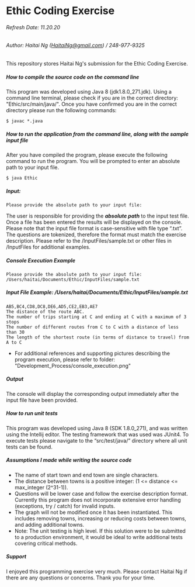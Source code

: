 # Ethic Coding Exercise
###### Refresh Date: 11.20.20
###### Author: Haitai Ng (HaitaiNg@gmail.com) / 248-977-9325
This repository stores Haitai Ng's submission for the Ethic Coding Exercise.

##### How to compile the source code on the command line
This program was developed using Java 8 (jdk1.8.0_271.jdk). Using a command line terminal, please check if you are in the correct directory: "Ethic/src/main/java/". Once you have confirmed you are in the correct directory please run the following commands:
```
$ javac *.java
```
##### How to run the application from the command line, along with the sample input file
After you have compiled the program, please execute the following command to run the program. You will be prompted to enter an absolute path to your input file.

```
$ java Ethic
```

##### Input:
```
Please provide the absolute path to your input file:
```

The user is responsible for providing the ***absolute path*** to the input test file. Once a file has been entered the results will be displayed on the console. 
Please note that the input file format is case-sensitive with file type “.txt”. The questions are tokenized, therefore the format must match the exercise description. Please refer to the /InputFiles/sample.txt or other files in /InputFiles for additional examples.
##### Console Execution Example
```
Please provide the absolute path to your input file: /Users/haitai/Documents/Ethic/InputFiles/sample.txt
```


##### Input File Example: /Users/haitai/Documents/Ethic/InputFiles/sample.txt
```
AB5,BC4,CD8,DC8,DE6,AD5,CE2,EB3,AE7
The distance of the route ABC.
The number of trips starting at C and ending at C with a maximum of 3 stops
The number of different routes from C to C with a distance of less than 30
The length of the shortest route (in terms of distance to travel) from A to C
```

- For additional references and supporting pictures describing the program execution, please refer to folder: "Development_Process/console_execution.png"

##### Output
The console will display the corresponding output immediately after the input file have been provided.

##### How to run unit tests
This program was developed using Java 8 (SDK 1.8.0_271), and was written using the Intellij editor. The testing framework that was used was JUnit4.
To execute tests please navigate to the “src/test/java/” directory where all unit tests can be found.

##### Assumptions I made while writing the source code
- The name of start town and end town are single characters.
- The distance between towns is a positive integer: (1 <= distance <= max_integer (2^31-1)).
- Questions will be lower case and follow the exercise description format. Currently this program does not incorporate extensive error handling (exceptions, try / catch) for invalid inputs.
- The graph will not be modified once it has been instantiated. This includes removing towns, increasing or reducing costs between towns, and adding additional towns.
- Note: The unit testing is high level. If this solution were to be submitted to a production environment, it would be ideal to write additional tests covering critical methods.

##### Support
I enjoyed this programming exercise very much. Please contact Haitai Ng if there are any questions or concerns. Thank you for your time.





